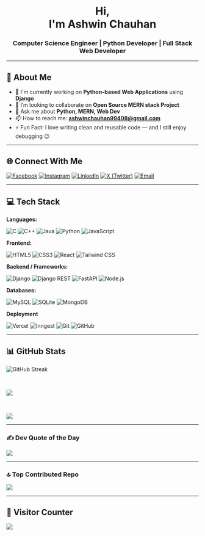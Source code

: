 <h1 align="center">Hi,<br> I'm Ashwin Chauhan</h1>
<h3 align="center">Computer Science Engineer | Python Developer | Full Stack Web Developer</h3>

---

## 🚀 About Me

- 🔭 I'm currently working on **Python-based Web Applications** using **Django**  
- 👯 I’m looking to collaborate on **Open Source MERN stack Project**  
- 💬 Ask me about **Python, MERN, Web Dev**  
- 📫 How to reach me: **ashwinchauhan99408@gmail.com**  
- ⚡ Fun Fact: I love writing clean and reusable code — and I still enjoy debugging 😉

---

## 🌐 Connect With Me

[![Facebook](https://img.shields.io/badge/Facebook-%231877F2.svg?logo=Facebook&logoColor=white)](https://www.facebook.com/ashwin.chauhan.33633344) [![Instagram](https://img.shields.io/badge/Instagram-%23E4405F.svg?logo=Instagram&logoColor=white)](https://instagram.com/ashwinchauhan89) [![LinkedIn](https://img.shields.io/badge/LinkedIn-%230077B5.svg?logo=linkedin&logoColor=white)](https://www.linkedin.com/in/ashwin-chauhan-98648928b/) [![X (Twitter)](https://img.shields.io/badge/X-black.svg?logo=X&logoColor=white)](https://x.com/AshwinC37780945) [![Email](https://img.shields.io/badge/Gmail-D14836?logo=gmail&logoColor=white)](mailto:ashwinchauhan99408@gmail.com)

---

## 💻 Tech Stack

**Languages:**

![C](https://img.shields.io/badge/C-%2300599C.svg?style=for-the-badge&logo=c&logoColor=white)
![C++](https://img.shields.io/badge/C++-%2300599C.svg?style=for-the-badge&logo=c%2B%2B&logoColor=white)
![Java](https://img.shields.io/badge/Java-%23ED8B00.svg?style=for-the-badge&logo=openjdk&logoColor=white)
![Python](https://img.shields.io/badge/Python-3670A0?style=for-the-badge&logo=python&logoColor=ffdd54)
![JavaScript](https://img.shields.io/badge/JavaScript-%23323330.svg?style=for-the-badge&logo=javascript&logoColor=%23F7DF1E)

**Frontend:**

![HTML5](https://img.shields.io/badge/HTML5-%23E34F26.svg?style=for-the-badge&logo=html5&logoColor=white)
![CSS3](https://img.shields.io/badge/CSS3-%231572B6.svg?style=for-the-badge&logo=css3&logoColor=white)
![React](https://img.shields.io/badge/React-%2320232a.svg?style=for-the-badge&logo=react&logoColor=%2361DAFB)
![Tailwind CSS](https://img.shields.io/badge/Tailwind_CSS-06B6D4.svg?style=for-the-badge&logo=tailwind-css&logoColor=white)


**Backend / Frameworks:**

![Django](https://img.shields.io/badge/Django-%23092E20.svg?style=for-the-badge&logo=django&logoColor=white)
![Django REST](https://img.shields.io/badge/Django%20REST-%23092E20.svg?style=for-the-badge&logo=django&logoColor=white)
![FastAPI](https://img.shields.io/badge/FastAPI-005571?style=for-the-badge&logo=fastapi)
![Node.js](https://img.shields.io/badge/Node.js-6DA55F?style=for-the-badge&logo=node.js&logoColor=white)

**Databases:**

![MySQL](https://img.shields.io/badge/MySQL-4479A1.svg?style=for-the-badge&logo=mysql&logoColor=white)
![SQLite](https://img.shields.io/badge/SQLite-%2307405e.svg?style=for-the-badge&logo=sqlite&logoColor=white)
![MongoDB](https://img.shields.io/badge/MongoDB-%234ea94b.svg?style=for-the-badge&logo=mongodb&logoColor=white)

**Deployment**

![Vercel](https://img.shields.io/badge/Vercel-%23000000.svg?style=for-the-badge&logo=vercel&logoColor=white)
![Inngest](https://img.shields.io/badge/Inngest-%230000FF.svg?style=for-the-badge&logo=inngest&logoColor=white)
![Git](https://img.shields.io/badge/Git-F05032.svg?style=for-the-badge&logo=git&logoColor=white)
![GitHub](https://img.shields.io/badge/GitHub-%23121011.svg?style=for-the-badge&logo=github&logoColor=white)


---

## 📊 GitHub Stats

![GitHub Streak](https://github-readme-streak-stats.herokuapp.com?user=Ashwinchauhan89&show_icons=true&theme=radical&include_all_commits=true)




<br>

![](https://github-readme-stats.vercel.app/api?username=Ashwinchauhan89&show_icons=true&theme=radical&include_all_commits=true)

<br>

![](https://github-readme-stats.vercel.app/api/top-langs/?username=Ashwinchauhan89&show_icons=true&theme=radical&include_all_commits=true)

---

### ✍️ Dev Quote of the Day

![](https://quotes-github-readme.vercel.app/api?type=horizontal&theme=tokyonight)

---

### 🔝 Top Contributed Repo

![](https://github-contributor-stats.vercel.app/api?username=Ashwinchauhan89&limit=5&theme=dark&combine_all_yearly_contributions=true)

---

## 🧭 Visitor Counter

[![](https://visitcount.itsvg.in/api?id=Ashwinchauhan89&icon=0&color=8)](https://visitcount.itsvg.in)

  
